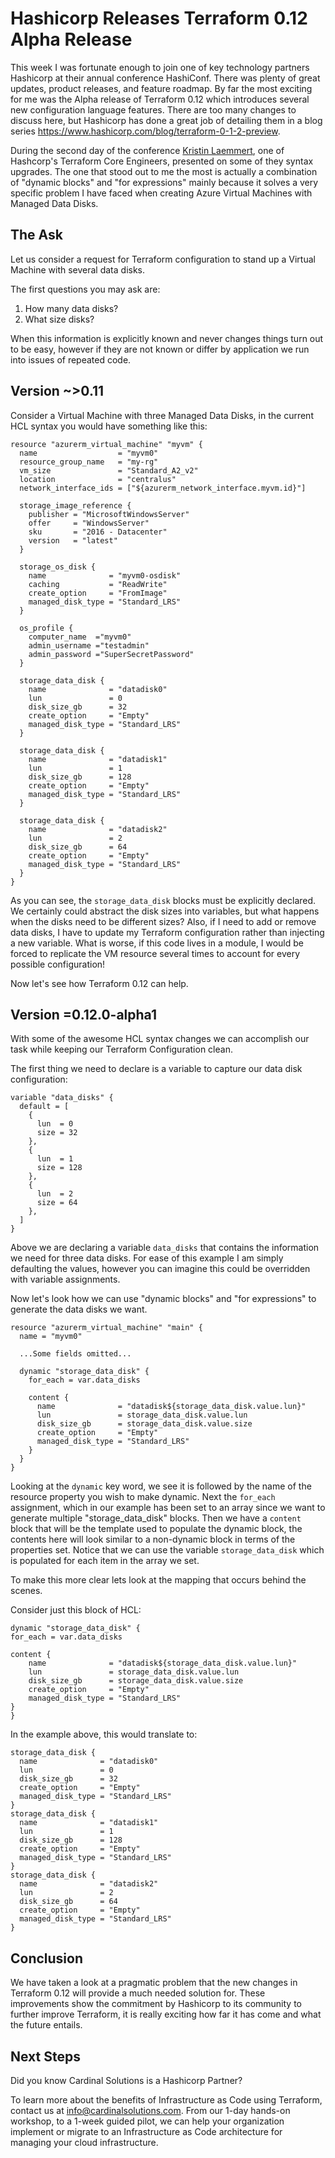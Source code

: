 # Hashicorp Releases Terraform 0.12 Alpha Release

This week I was fortunate enough to join one of key technology partners Hashicorp at their annual conference HashiConf. There was plenty of great updates, product releases, and feature roadmap. By far the most exciting for me was the Alpha release of Terraform 0.12 which introduces several new configuration language features. There are too many changes to discuss here, but Hashicorp has done a great job of detailing them in a blog series https://www.hashicorp.com/blog/terraform-0-1-2-preview.

During the second day of the conference [Kristin Laemmert](https://github.com/mildwonkey), one of Hashcorp's Terraform Core Engineers, presented on some of they syntax upgrades. The one that stood out to me the most is actually a combination of "dynamic blocks" and "for expressions" mainly because it solves a very specific problem I have faced when creating Azure Virtual Machines with Managed Data Disks.

## The Ask

Let us consider a request for Terraform configuration to stand up a Virtual Machine with several data disks.

The first questions you may ask are:

1. How many data disks?
1. What size disks?

When this information is explicitly known and never changes things turn out to be easy, however if they are not known or differ by application we run into issues of repeated code.

## Version ~>0.11

Consider a Virtual Machine with three Managed Data Disks, in the current HCL syntax you would have something like this:

```hcl
resource "azurerm_virtual_machine" "myvm" {
  name                  = "myvm0"
  resource_group_name   = "my-rg"
  vm_size               = "Standard_A2_v2"
  location              = "centralus"
  network_interface_ids = ["${azurerm_network_interface.myvm.id}"]

  storage_image_reference {
    publisher = "MicrosoftWindowsServer"
    offer     = "WindowsServer"
    sku       = "2016 - Datacenter"
    version   = "latest"
  }

  storage_os_disk {
    name              = "myvm0-osdisk"
    caching           = "ReadWrite"
    create_option     = "FromImage"
    managed_disk_type = "Standard_LRS"
  }

  os_profile {
    computer_name  ="myvm0"
    admin_username ="testadmin"
    admin_password ="SuperSecretPassword"
  }

  storage_data_disk {
    name              = "datadisk0"
    lun               = 0
    disk_size_gb      = 32
    create_option     = "Empty"
    managed_disk_type = "Standard_LRS"
  }

  storage_data_disk {
    name              = "datadisk1"
    lun               = 1
    disk_size_gb      = 128
    create_option     = "Empty"
    managed_disk_type = "Standard_LRS"
  }

  storage_data_disk {
    name              = "datadisk2"
    lun               = 2
    disk_size_gb      = 64
    create_option     = "Empty"
    managed_disk_type = "Standard_LRS"
  }
}
```

As you can see, the `storage_data_disk` blocks must be explicitly declared. We certainly could abstract the disk sizes into variables, but what happens when the disks need to be different sizes? Also, if I need to add or remove data disks, I have to update my Terraform configuration rather than injecting a new variable.
What is worse, if this code lives in a module, I would be forced to replicate the VM resource several times to account for every possible configuration!

Now let's see how Terraform 0.12 can help.

## Version =0.12.0-alpha1

With some of the awesome HCL syntax changes we can accomplish our task while keeping our Terraform Configuration clean.

The first thing we need to declare is a variable to capture our data disk configuration:

```hcl
variable "data_disks" {
  default = [
    {
      lun  = 0
      size = 32
    },
    {
      lun  = 1
      size = 128
    },
    {
      lun  = 2
      size = 64
    },
  ]
}
```

Above we are declaring a variable `data_disks` that contains the information we need for three data disks. For ease of this example I am simply defaulting the values, however you can imagine this could be overridden with variable assignments.

Now let's look how we can use "dynamic blocks" and "for expressions" to generate the data disks we want.

```hcl
resource "azurerm_virtual_machine" "main" {
  name = "myvm0"

  ...Some fields omitted...

  dynamic "storage_data_disk" {
    for_each = var.data_disks

    content {
      name              = "datadisk${storage_data_disk.value.lun}"
      lun               = storage_data_disk.value.lun
      disk_size_gb      = storage_data_disk.value.size
      create_option     = "Empty"
      managed_disk_type = "Standard_LRS"
    }
  }
}
```

Looking at the `dynamic` key word, we see it is followed by the name of the resource property you wish to make dynamic.
Next the `for_each` assignment, which in our example has been set to an array since we want to generate multiple "storage_data_disk" blocks.
Then we have a `content` block that will be the template used to populate the dynamic block, the contents here will look similar to a non-dynamic block in terms of the properties set. Notice that we can use the variable `storage_data_disk` which is populated for each item in the array we set.

To make this more clear lets look at the mapping that occurs behind the scenes.

Consider just this block of HCL:

```hcl
dynamic "storage_data_disk" {
for_each = var.data_disks

content {
    name              = "datadisk${storage_data_disk.value.lun}"
    lun               = storage_data_disk.value.lun
    disk_size_gb      = storage_data_disk.value.size
    create_option     = "Empty"
    managed_disk_type = "Standard_LRS"
}
}
```

In the example above, this would translate to:

```hcl
storage_data_disk {
  name              = "datadisk0"
  lun               = 0
  disk_size_gb      = 32
  create_option     = "Empty"
  managed_disk_type = "Standard_LRS"
}
storage_data_disk {
  name              = "datadisk1"
  lun               = 1
  disk_size_gb      = 128
  create_option     = "Empty"
  managed_disk_type = "Standard_LRS"
}
storage_data_disk {
  name              = "datadisk2"
  lun               = 2
  disk_size_gb      = 64
  create_option     = "Empty"
  managed_disk_type = "Standard_LRS"
}
```

## Conclusion

We have taken a look at a pragmatic problem that the new changes in Terraform 0.12 will provide a much needed solution for.
These improvements show the commitment by Hashicorp to its community to further improve Terraform, it is really exciting how far it has come and what the future entails.

## Next Steps

Did you know Cardinal Solutions is a Hashicorp Partner?

To learn more about the benefits of Infrastructure as Code using Terraform, contact us at [info@cardinalsolutions.com](mailto:info@cardinalsolutions.com). From our 1-day hands-on workshop, to a 1-week guided pilot, we can help your organization implement or migrate to an Infrastructure as Code architecture for managing your cloud infrastructure.
